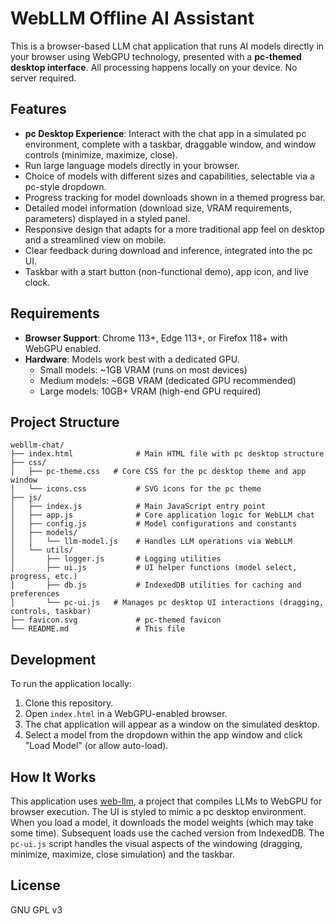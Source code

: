 # WebLLM Offline AI Assistant

This is a browser-based LLM chat application that runs AI models directly in your browser using WebGPU technology, presented with a **pc-themed desktop interface**.
All processing happens locally on your device. No server required.

## Features

- **pc Desktop Experience**: Interact with the chat app in a simulated pc environment, complete with a taskbar, draggable window, and window controls (minimize, maximize, close).
- Run large language models directly in your browser.
- Choice of models with different sizes and capabilities, selectable via a pc-style dropdown.
- Progress tracking for model downloads shown in a themed progress bar.
- Detailed model information (download size, VRAM requirements, parameters) displayed in a styled panel.
- Responsive design that adapts for a more traditional app feel on desktop and a streamlined view on mobile.
- Clear feedback during download and inference, integrated into the pc UI.
- Taskbar with a start button (non-functional demo), app icon, and live clock.

## Requirements

- **Browser Support**: Chrome 113+, Edge 113+, or Firefox 118+ with WebGPU enabled.
- **Hardware**: Models work best with a dedicated GPU.
  - Small models: ~1GB VRAM (runs on most devices)
  - Medium models: ~6GB VRAM (dedicated GPU recommended)
  - Large models: 10GB+ VRAM (high-end GPU required)

## Project Structure

```
webllm-chat/
├── index.html              # Main HTML file with pc desktop structure
├── css/
│   ├── pc-theme.css   # Core CSS for the pc desktop theme and app window
│   └── icons.css           # SVG icons for the pc theme
├── js/
│   ├── index.js            # Main JavaScript entry point
│   ├── app.js              # Core application logic for WebLLM chat
│   ├── config.js           # Model configurations and constants
│   ├── models/
│   │   └── llm-model.js    # Handles LLM operations via WebLLM
│   └── utils/
│       ├── logger.js       # Logging utilities
│       ├── ui.js           # UI helper functions (model select, progress, etc.)
│       ├── db.js           # IndexedDB utilities for caching and preferences
│       └── pc-ui.js   # Manages pc desktop UI interactions (dragging, controls, taskbar)
├── favicon.svg             # pc-themed favicon
└── README.md               # This file
```

## Development

To run the application locally:

1. Clone this repository.
2. Open `index.html` in a WebGPU-enabled browser.
3. The chat application will appear as a window on the simulated desktop.
4. Select a model from the dropdown within the app window and click "Load Model" (or allow auto-load).

## How It Works

This application uses [web-llm](https://github.com/mlc-ai/web-llm), a project that compiles LLMs to WebGPU for browser execution. The UI is styled to mimic a pc desktop environment. When you load a model, it downloads the model weights (which may take some time). Subsequent loads use the cached version from IndexedDB.
The `pc-ui.js` script handles the visual aspects of the windowing (dragging, minimize, maximize, close simulation) and the taskbar.

## License

GNU GPL v3
